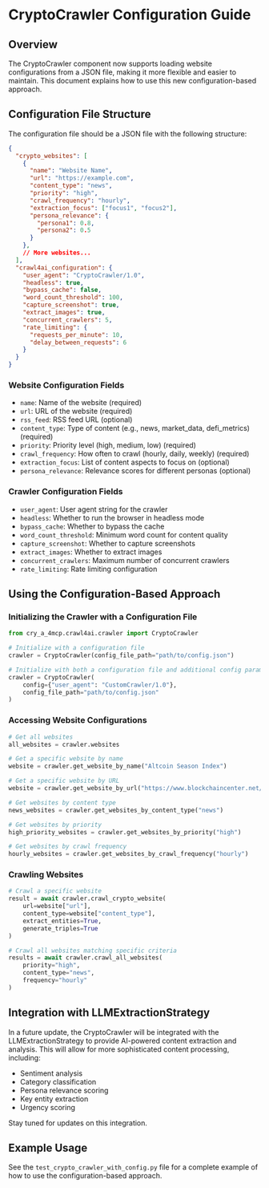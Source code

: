 # CryptoCrawler Configuration Guide

## Overview

The CryptoCrawler component now supports loading website configurations from a JSON file, making it more flexible and easier to maintain. This document explains how to use this new configuration-based approach.

## Configuration File Structure

The configuration file should be a JSON file with the following structure:

```json
{
  "crypto_websites": [
    {
      "name": "Website Name",
      "url": "https://example.com",
      "content_type": "news",
      "priority": "high",
      "crawl_frequency": "hourly",
      "extraction_focus": ["focus1", "focus2"],
      "persona_relevance": {
        "persona1": 0.8,
        "persona2": 0.5
      }
    },
    // More websites...
  ],
  "crawl4ai_configuration": {
    "user_agent": "CryptoCrawler/1.0",
    "headless": true,
    "bypass_cache": false,
    "word_count_threshold": 100,
    "capture_screenshot": true,
    "extract_images": true,
    "concurrent_crawlers": 5,
    "rate_limiting": {
      "requests_per_minute": 10,
      "delay_between_requests": 6
    }
  }
}
```

### Website Configuration Fields

- `name`: Name of the website (required)
- `url`: URL of the website (required)
- `rss_feed`: RSS feed URL (optional)
- `content_type`: Type of content (e.g., news, market_data, defi_metrics) (required)
- `priority`: Priority level (high, medium, low) (required)
- `crawl_frequency`: How often to crawl (hourly, daily, weekly) (required)
- `extraction_focus`: List of content aspects to focus on (optional)
- `persona_relevance`: Relevance scores for different personas (optional)

### Crawler Configuration Fields

- `user_agent`: User agent string for the crawler
- `headless`: Whether to run the browser in headless mode
- `bypass_cache`: Whether to bypass the cache
- `word_count_threshold`: Minimum word count for content quality
- `capture_screenshot`: Whether to capture screenshots
- `extract_images`: Whether to extract images
- `concurrent_crawlers`: Maximum number of concurrent crawlers
- `rate_limiting`: Rate limiting configuration

## Using the Configuration-Based Approach

### Initializing the Crawler with a Configuration File

```python
from cry_a_4mcp.crawl4ai.crawler import CryptoCrawler

# Initialize with a configuration file
crawler = CryptoCrawler(config_file_path="path/to/config.json")

# Initialize with both a configuration file and additional config parameters
crawler = CryptoCrawler(
    config={"user_agent": "CustomCrawler/1.0"},
    config_file_path="path/to/config.json"
)
```

### Accessing Website Configurations

```python
# Get all websites
all_websites = crawler.websites

# Get a specific website by name
website = crawler.get_website_by_name("Altcoin Season Index")

# Get a specific website by URL
website = crawler.get_website_by_url("https://www.blockchaincenter.net/en/altcoin-season-index/")

# Get websites by content type
news_websites = crawler.get_websites_by_content_type("news")

# Get websites by priority
high_priority_websites = crawler.get_websites_by_priority("high")

# Get websites by crawl frequency
hourly_websites = crawler.get_websites_by_crawl_frequency("hourly")
```

### Crawling Websites

```python
# Crawl a specific website
result = await crawler.crawl_crypto_website(
    url=website["url"],
    content_type=website["content_type"],
    extract_entities=True,
    generate_triples=True
)

# Crawl all websites matching specific criteria
results = await crawler.crawl_all_websites(
    priority="high",
    content_type="news",
    frequency="hourly"
)
```

## Integration with LLMExtractionStrategy

In a future update, the CryptoCrawler will be integrated with the LLMExtractionStrategy to provide AI-powered content extraction and analysis. This will allow for more sophisticated content processing, including:

- Sentiment analysis
- Category classification
- Persona relevance scoring
- Key entity extraction
- Urgency scoring

Stay tuned for updates on this integration.

## Example Usage

See the `test_crypto_crawler_with_config.py` file for a complete example of how to use the configuration-based approach.